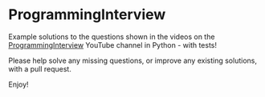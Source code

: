 # ProgrammingInterview

Example solutions to the questions shown in the videos on the
[ProgrammingInterview](http://www.youtube.com/user/ProgrammingInterview/videos)
YouTube channel in Python - with tests!

Please help solve any missing questions, or improve any existing solutions,
with a pull request.

Enjoy!
